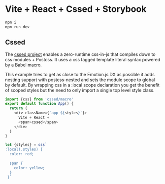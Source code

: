 # Vite + React + Cssed + Storybook

```bash
npm i
npm run dev
```

## Cssed
The [cssed project](https://github.com/okotoki/cssed) enables a zero-runtime css-in-js that compiles down to css modules + Postcss. It uses a css tagged template literal syntax powered by a Babel macro.

This example tries to get as close to the Emotion.js DX as possible it adds nesting support with postcss-nested and sets the module scope to global by default. By wrapping css in a :local scope declaration you get the benefit of scoped styles but the need to only import a single top level style class.

```javascript
import {css} from 'cssed/macro'
export default function App() {
  return (
    <div className={`app ${styles}`}>
      Vite + React + 
      <span>cssed</span>
    </div>
  )
}

let {styles} = css`
:local(.styles) {  
  color: red;
  
  span {
    color: yellow;
  }
 }`
```
